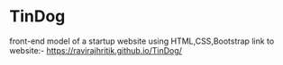 # TinDog
front-end model of a startup website using HTML,CSS,Bootstrap
link to website:-
https://ravirajhritik.github.io/TinDog/
